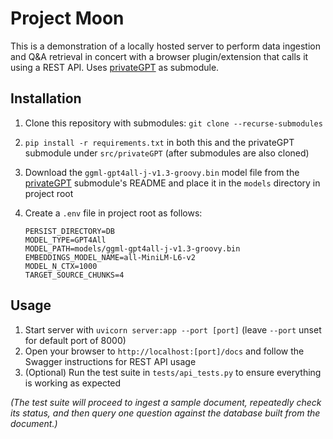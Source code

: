 # Project Moon

This is a demonstration of a locally hosted server to perform data ingestion and Q&A retrieval in concert with a browser plugin/extension that calls it using a REST API. Uses [privateGPT](https://github.com/imartinez/privateGPT) as submodule.

## Installation

1. Clone this repository with submodules: `git clone --recurse-submodules`
2. `pip install -r requirements.txt` in both this and the privateGPT submodule under `src/privateGPT` (after submodules are also cloned)
3. Download the `ggml-gpt4all-j-v1.3-groovy.bin` model file from the [privateGPT](https://github.com/imartinez/privateGPT) submodule's README and place it in the `models` directory in project root
4. Create a `.env` file in project root as follows:

    ```
    PERSIST_DIRECTORY=DB
    MODEL_TYPE=GPT4All
    MODEL_PATH=models/ggml-gpt4all-j-v1.3-groovy.bin
    EMBEDDINGS_MODEL_NAME=all-MiniLM-L6-v2
    MODEL_N_CTX=1000
    TARGET_SOURCE_CHUNKS=4
    ```

## Usage

1. Start server with `uvicorn server:app --port [port]` (leave `--port` unset for default port of 8000)
2. Open your browser to `http://localhost:[port]/docs` and follow the Swagger instructions for REST API usage
3. (Optional) Run the test suite in `tests/api_tests.py` to ensure everything is working as expected

_(The test suite will proceed to ingest a sample document, repeatedly check its status, and then query one question against the database built from the document.)_
